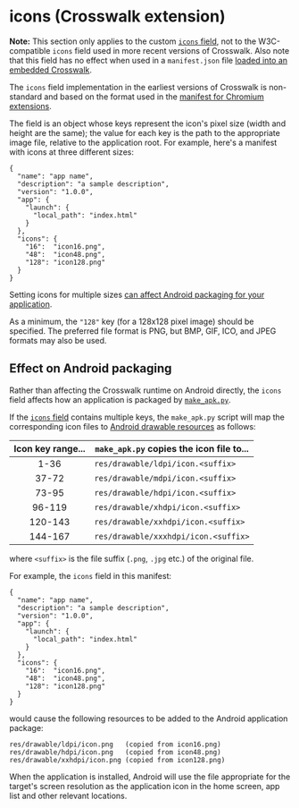 # icons (Crosswalk extension)

**Note:** This section only applies to the custom <a href="#documentation/manifest/icons"><code>icons</code> field</a>, not to the W3C-compatible `icons` field used in more recent versions of Crosswalk. Also note that this field has no effect when used in a `manifest.json` file [loaded into an embedded Crosswalk](#documentation/manifest/using_the_manifest/Load-an-application-into-an-embedded-Crosswalk).

The `icons` field implementation in the earliest versions of Crosswalk is non-standard and based on the format used in the [manifest for Chromium extensions](https://developer.chrome.com/apps/manifest/icons).

The field is an object whose keys represent the icon's pixel size (width and height are the same); the value for each key is the path to the appropriate image file, relative to the application root. For example, here's a manifest with icons at three different sizes:

    {
      "name": "app name",
      "description": "a sample description",
      "version": "1.0.0",
      "app": {
        "launch": {
          "local_path": "index.html"
        }
      },
      "icons": {
        "16":  "icon16.png",
        "48":  "icon48.png",
        "128": "icon128.png"
      }
    }

Setting icons for multiple sizes [can affect Android packaging for your application](#documentation/manifest/using_the_manifest/Use-it-to-create-an-Android-package).

As a minimum, the `"128"` key (for a 128x128 pixel image) should be specified. The preferred file format is PNG, but BMP, GIF, ICO, and JPEG formats may also be used.

## Effect on Android packaging

Rather than affecting the Crosswalk runtime on Android directly, the `icons` field affects how an application is packaged by [`make_apk.py`](#documentation/getting_started/run_on_android).

If the <a href="#documentation/manifest/icons"><code>icons</code> field</a> contains multiple keys, the `make_apk.py` script will map the corresponding icon files to [Android drawable resources](http://developer.android.com/guide/topics/resources/providing-resources.html) as follows:

|Icon key range...|`make_apk.py` copies the icon file to...|
|:---------------:|----------------------------------------|
|1-36             |`res/drawable/ldpi/icon.<suffix>`       |
|37-72            |`res/drawable/mdpi/icon.<suffix>`       |
|73-95            |`res/drawable/hdpi/icon.<suffix>`       |
|96-119           |`res/drawable/xhdpi/icon.<suffix>`      |
|120-143          |`res/drawable/xxhdpi/icon.<suffix>`     |
|144-167          |`res/drawable/xxxhdpi/icon.<suffix>`    |

where `<suffix>` is the file suffix (`.png`, `.jpg` etc.) of the original file.

For example, the `icons` field in this manifest:

    {
      "name": "app name",
      "description": "a sample description",
      "version": "1.0.0",
      "app": {
        "launch": {
          "local_path": "index.html"
        }
      },
      "icons": {
        "16":  "icon16.png",
        "48":  "icon48.png",
        "128": "icon128.png"
      }
    }

would cause the following resources to be added to the Android application package:

    res/drawable/ldpi/icon.png   (copied from icon16.png)
    res/drawable/hdpi/icon.png   (copied from icon48.png)
    res/drawable/xxhdpi/icon.png (copied from icon128.png)

When the application is installed, Android will use the file appropriate for the target's screen resolution as the application icon in the home screen, app list and other relevant locations.
